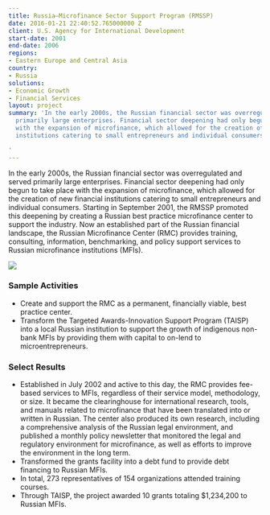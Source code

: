 ```yaml
---
title: Russia—Microfinance Sector Support Program (RMSSP)
date: 2016-01-21 22:40:52.765000000 Z
client: U.S. Agency for International Development
start-date: 2001
end-date: 2006
regions:
- Eastern Europe and Central Asia
country:
- Russia
solutions:
- Economic Growth
- Financial Services
layout: project
summary: 'In the early 2000s, the Russian financial sector was overregulated and served
  primarily large enterprises. Financial sector deepening had only begun to take place
  with the expansion of microfinance, which allowed for the creation of new financial
  institutions catering to small entrepreneurs and individual consumers.

'
---
```


In the early 2000s, the Russian financial sector was overregulated and served primarily large enterprises. Financial sector deepening had only begun to take place with the expansion of microfinance, which allowed for the creation of new financial institutions catering to small entrepreneurs and individual consumers. Starting in September 2001, the RMSSP promoted this deepening by creating a Russian best practice microfinance center to support the industry. Now an established part of the Russian financial landscape, the Russian Microfinance Center (RMC) provides training, consulting, information, benchmarking, and policy support services to Russian microfinance institutions (MFIs).

![][1]

###  Sample Activities

* Create and support the RMC as a permanent, financially viable, best practice center.
* Transform the Targeted Awards-Innovation Support Program (TAISP) into a local Russian institution to support the growth of indigenous non-bank MFIs by providing them with capital to on-lend to microentrepreneurs.

###  Select Results

* Established in July 2002 and active to this day, the RMC provides fee-based services to MFIs, regardless of their service model, methodology, or size. It became the clearinghouse for international research, tools, and manuals related to microfinance that have been translated into or written in Russian. The center also produced its own research, including a comprehensive analysis of the Russian legal environment, and published a monthly policy newsletter that monitored the legal and regulatory environment for microfinance, as well as efforts to improve the environment in the long term.
* Transformed the grants facility into a debt fund to provide debt financing to Russian MFIs.
* In total, 273 representatives of 154 organizations attended training courses.
* Through TAISP, the project awarded 10 grants totaling $1,234,200 to Russian MFIs.

[1]: /assets/images/projects/RussiaRMSSP.jpg
